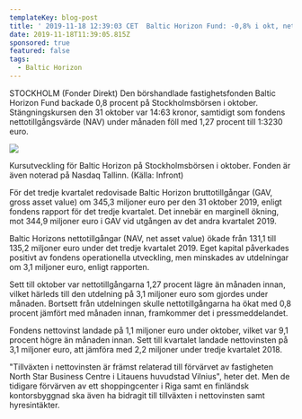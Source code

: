 ```yaml
---
templateKey: blog-post
title: ' 2019-11-18 12:39:03 CET  Baltic Horizon Fund: -0,8% i okt, nettovinst 1,1 mln eur'
date: 2019-11-18T11:39:05.815Z
sponsored: true
featured: false
tags:
  - Baltic Horizon
---
```

STOCKHOLM (Fonder Direkt) Den börshandlade fastighetsfonden Baltic Horizon Fund backade 0,8 procent på Stockholmsbörsen i oktober. Stängningskursen den 31 oktober var 14:63 kronor, samtidigt som fondens nettotillgångsvärde (NAV) under månaden föll med 1,27 procent till 1:3230 euro.

![](/img/baltic.png)

Kursutveckling för Baltic Horizon på Stockholmsbörsen i oktober. Fonden är även noterad på Nasdaq Tallinn. (Källa: Infront)



För det tredje kvartalet redovisade Baltic Horizon bruttotillgångar (GAV, gross asset value) om 345,3 miljoner euro per den 31 oktober 2019, enligt fondens rapport för det tredje kvartalet. Det innebär en marginell ökning, mot 344,9 miljoner euro i GAV vid utgången av det andra kvartalet 2019.



Baltic Horizons nettotillgångar (NAV, net asset value) ökade från 131,1 till 135,2 miljoner euro under det tredje kvartalet 2019. Eget kapital påverkades positivt av fondens operationella utveckling, men minskades av utdelningar om 3,1 miljoner euro, enligt rapporten.



Sett till oktober var nettotillgångarna 1,27 procent lägre än månaden innan, vilket härleds till den utdelning på 3,1 miljoner euro som gjordes under månaden. Bortsett från utdelningen skulle nettotillgångarna ha ökat med 0,8 procent jämfört med månaden innan, framkommer det i pressmeddelandet.



Fondens nettovinst landade på 1,1 miljoner euro under oktober, vilket var 9,1 procent högre än månaden innan. Sett till kvartalet landade nettovinsten på 3,1 miljoner euro, att jämföra med 2,2 miljoner under tredje kvartalet 2018.



"Tillväxten i nettovinsten är främst relaterad till förvärvet av fastigheten North Star Business Centre i Litauens huvudstad Vilnius", heter det. Men de tidigare förvärven av ett shoppingcenter i Riga samt en finländsk kontorsbyggnad ska även ha bidragit till tillväxten i nettovinsten samt hyresintäkter.
